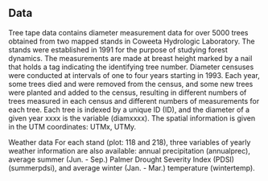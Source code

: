 ## Data

Tree tape data contains diameter measurement data for over 5000 trees obtained from two mapped stands in Coweeta Hydrologic Laboratory. The stands were established in 1991 for the purpose of studying forest dynamics. The measurements are made at breast height marked by a nail that holds a tag indicating the identifying tree number. Diameter censuses were conducted at intervals of one to four years starting in 1993. Each year, some trees died and were removed from the census, and some new trees were planted and added to the census, resulting in different numbers of trees measured in each census and different numbers of measurements for each tree. Each tree is indexed by a unique ID (ID), and the diameter of a given year xxxx is the variable (diamxxxx). The spatial information is given in the UTM coordinates: UTMx, UTMy.

Weather data For each stand (plot: 118 and 218), three variables of yearly weather information are also available: annual precipitation (annualprec), average summer (Jun. - Sep.) Palmer Drought Severity Index (PDSI) (summerpdsi), and average winter (Jan. - Mar.) temperature (wintertemp).